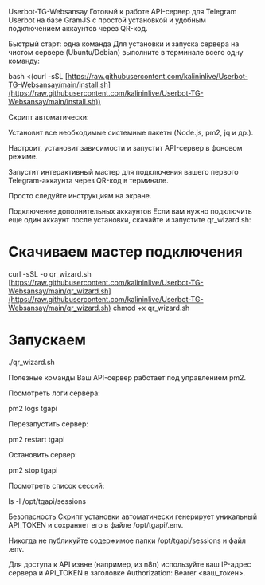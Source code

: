 Userbot-TG-Websansay
Готовый к работе API-сервер для Telegram Userbot на базе GramJS с простой установкой и удобным подключением аккаунтов через QR-код.

Быстрый старт: одна команда
Для установки и запуска сервера на чистом сервере (Ubuntu/Debian) выполните в терминале всего одну команду:

bash <(curl -sSL [https://raw.githubusercontent.com/kalininlive/Userbot-TG-Websansay/main/install.sh](https://raw.githubusercontent.com/kalininlive/Userbot-TG-Websansay/main/install.sh))

Скрипт автоматически:

Установит все необходимые системные пакеты (Node.js, pm2, jq и др.).

Настроит, установит зависимости и запустит API-сервер в фоновом режиме.

Запустит интерактивный мастер для подключения вашего первого Telegram-аккаунта через QR-код в терминале.

Просто следуйте инструкциям на экране.

Подключение дополнительных аккаунтов
Если вам нужно подключить еще один аккаунт после установки, скачайте и запустите qr_wizard.sh:

# Скачиваем мастер подключения
curl -sSL -o qr_wizard.sh [https://raw.githubusercontent.com/kalininlive/Userbot-TG-Websansay/main/qr_wizard.sh](https://raw.githubusercontent.com/kalininlive/Userbot-TG-Websansay/main/qr_wizard.sh)
chmod +x qr_wizard.sh

# Запускаем
./qr_wizard.sh

Полезные команды
Ваш API-сервер работает под управлением pm2.

Посмотреть логи сервера:

pm2 logs tgapi

Перезапустить сервер:

pm2 restart tgapi

Остановить сервер:

pm2 stop tgapi

Посмотреть список сессий:

ls -l /opt/tgapi/sessions

Безопасность
Скрипт установки автоматически генерирует уникальный API_TOKEN и сохраняет его в файле /opt/tgapi/.env.

Никогда не публикуйте содержимое папки /opt/tgapi/sessions и файл .env.

Для доступа к API извне (например, из n8n) используйте ваш IP-адрес сервера и API_TOKEN в заголовке Authorization: Bearer <ваш_токен>.
